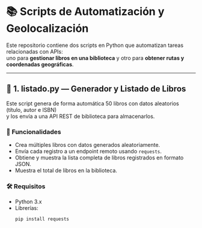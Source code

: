 # 📚 Scripts de Automatización y Geolocalización

Este repositorio contiene dos scripts en Python que automatizan tareas relacionadas con APIs:  
uno para **gestionar libros en una biblioteca** y otro para **obtener rutas y coordenadas geográficas**.

---

## 🧩 1. listado.py — Generador y Listado de Libros

Este script genera de forma automática 50 libros con datos aleatorios (título, autor e ISBN)  
y los envía a una API REST de biblioteca para almacenarlos.

### 🚀 Funcionalidades
- Crea múltiples libros con datos generados aleatoriamente.
- Envía cada registro a un endpoint remoto usando `requests`.
- Obtiene y muestra la lista completa de libros registrados en formato JSON.
- Muestra el total de libros en la biblioteca.

### 🛠️ Requisitos
- Python 3.x  
- Librerías:  
  ```bash
  pip install requests
